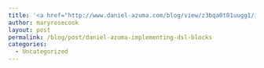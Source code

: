 ```yaml
---
title: '<a href="http://www.daniel-azuma.com/blog/view/z3bqa0t01uugg1/implementing_dsl_blocks">Daniel Azuma: Implementing DSL Blocks</a>'
author: maryrosecook
layout: post
permalink: /blog/post/daniel-azuma-implementing-dsl-blocks
categories:
  - Uncategorized
---
```


